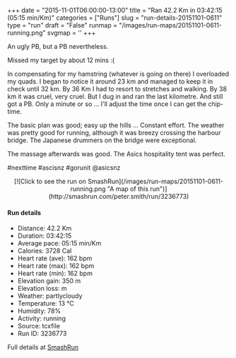 +++
date = "2015-11-01T06:00:00-13:00"
title = "Ran 42.2 Km in 03:42:15 (05:15 min/Km)"
categories = ["Runs"]
slug = "run-details-20151101-0611"
type = "run"
draft = "False"
runmap = "/images/run-maps/20151101-0611-running.png"
svgmap = '<polyline points="53 61, 55 60, 54 58, 57 50, 54 46, 51 45, 50 42, 46 37, 42 39, 39 33, 34 32, 29 27, 27 28, 24 24, 22 26, 19 26, 12 20, 11 20, 10 21, 10 22, 14 28, 15 29, 19 33, 19 35, 17 39, 13 44, 13 46, 10 47, 9 51, 9 55, 6 59, 3 65, 2 66, 2 69, 0 69, 0 66, 3 64, 2 67, 6 70, 11 72, 13 68, 17 66, 17 66, 14 69, 16 70, 15 73, 17 73, 19 71, 20 72, 21 71, 36 75, 44 75, 49 79, 53 80, 61 78, 65 79, 68 77, 66 73, 71 73, 73 72, 76 73, 77 75, 79 76, 81 76, 83 75, 92 78, 95 77, 97 78, 100 78, 98 78, 95 77, 91 78, 83 75, 81 76, 79 76, 77 75, 76 73, 73 72, 71 73, 66 73, 68 77, 65 79, 60 78, 58 79, 53 80, 49 79, 44 75, 36 75, 22 71, 21 71, 20 72, 19 71, 17 73, 16 74, 13 73">'
+++

An ugly PB, but a PB nevertheless. 

Missed my target by about 12 mins :( 

In compensating for my hamstring (whatever is going on there) I overloaded my quads. I began to notice it around 23 km and managed to keep it in check until 32 km. By 36 Km I had to resort to stretches and walking. By 38 km it was cruel, very cruel. But I dug in and ran the last kilometre. And still got a PB. Only a minute or so ... I'll adjust the time once I can get the chip-time. 

The basic plan was good; easy up the hills ... Constant effort. The weather was pretty good for running, although it was breezy crossing the harbour bridge. The Japanese drummers on the bridge were exceptional. 

The massage afterwards was good. The Asics hospitality tent was perfect. 

#nexttime #ascisnz #gorunit @asicsnz



<!--more-->

<center>
[![Click to see the run on SmashRun](/images/run-maps/20151101-0611-running.png "A map of this run")](http://smashrun.com/peter.smith/run/3236773)
</center>

#### Run details

* Distance: 42.2 Km
* Duration: 03:42:15
* Average pace: 05:15 min/Km
* Calories: 3728 Cal
* Heart rate (ave): 162 bpm
* Heart rate (max): 162 bpm
* Heart rate (min): 162 bpm
* Elevation gain: 350 m
* Elevation loss:  m
* Weather: partlycloudy
* Temperature: 13 &deg;C
* Humidity: 78%
* Activity: running
* Source: tcxfile
* Run ID: 3236773

Full details at [SmashRun](http://smashrun.com/peter.smith/run/3236773)